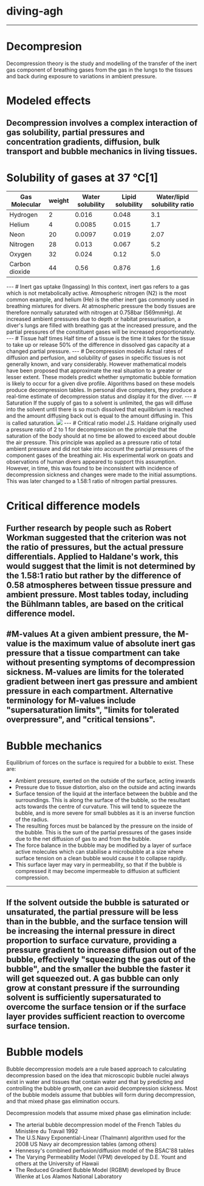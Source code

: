 # diving-agh
---
# Decompresion
Decompression theory is the study and modelling of the transfer of the inert gas component of breathing gases from the gas in the lungs to the tissues and back during exposure to variations in ambient pressure.

# Modeled effects
Decompression involves a complex interaction of gas solubility, partial pressures and concentration gradients, diffusion, bulk transport and bubble mechanics in living tissues.
---
# Solubility of gases at 37 °C[1]
<table class="rich-diff-level-zero"> <thead class="rich-diff-level-one"> <tr> <th>Gas Molecular</th> <th>weight</th> <th>Water solubility</th> <th>Lipid solubility</th> <th>Water/lipid solubility ratio</th> </tr> </thead> <tbody class="rich-diff-level-one"> <tr> <td>Hydrogen</td> <td>2</td> <td>0.016</td> <td>0.048</td> <td>3.1</td> </tr> <tr> <td>Helium</td> <td>4</td> <td>0.0085</td> <td>0.015</td> <td>1.7</td> </tr> <tr> <td>Neon</td> <td>20</td> <td>0.0097</td> <td>0.019</td> <td>2.07</td> </tr> <tr> <td>Nitrogen</td> <td>28</td> <td>0.013</td> <td>0.067</td> <td>5.2</td> </tr> <tr> <td>Oxygen</td> <td>32</td> <td>0.024</td> <td>0.12</td> <td>5.0</td> </tr> <tr> <td>Carbon dioxide</td> <td>44</td> <td>0.56</td> <td>0.876</td> <td>1.6</td> </tr> </tbody> </table>
---
# Inert gas uptake (Ingassing)
In this context, inert gas refers to a gas which is not metabolically active. Atmospheric nitrogen (N2) is the most common example, and helium (He) is the other inert gas commonly used in breathing mixtures for divers.   
At atmospheric pressure the body tissues are therefore normally saturated with nitrogen at 0.758bar (569mmHg). At increased ambient pressures due to depth or habitat pressurisation, a diver's lungs are filled with breathing gas at the increased pressure, and the partial pressures of the constituent gases will be increased proportionately.
---
# Tissue half times
Half time of a tissue is the time it takes for the tissue to take up or release 50% of the difference in dissolved gas capacity at a changed partial pressure. 
---
# Decompression models
Actual rates of diffusion and perfusion, and solubility of gases in specific tissues is not generally known, and vary considerably. However mathematical models have been proposed that approximate the real situation to a greater or lesser extent. These models predict whether symptomatic bubble formation is likely to occur for a given dive profile. Algorithms based on these models produce decompression tables. In personal dive computers, they produce a real-time estimate of decompression status and display it for the diver.
---
# Saturation 
If the supply of gas to a solvent is unlimited, the gas will diffuse into the solvent until there is so much dissolved that equilibrium is reached and the amount diffusing back out is equal to the amount diffusing in. This is called saturation.
   
<img src="http://upload.wikimedia.org/wikipedia/commons/thumb/5/5b/Tissue_half_times_%281%29.svg/360px-Tissue_half_times_%281%29.svg.png" />
---
# Critical ratio model
J.S. Haldane originally used a pressure ratio of 2 to 1 for decompression on the principle that the saturation of the body should at no time be allowed to exceed about double the air pressure. This principle was applied as a pressure ratio of total ambient pressure and did not take into account the partial pressures of the component gases of the breathing air. His experimental work on goats and observations of human divers appeared to support this assumption. However, in time, this was found to be inconsistent with incidence of decompression sickness and changes were made to the initial assumptions. This was later changed to a 1.58:1 ratio of nitrogen partial pressures.

# Critical difference models
Further research by people such as Robert Workman suggested that the criterion was not the ratio of pressures, but the actual pressure differentials. Applied to Haldane's work, this would suggest that the limit is not determined by the 1.58:1 ratio but rather by the difference of 0.58 atmospheres between tissue pressure and ambient pressure. Most tables today, including the Bühlmann tables, are based on the critical difference model.
---
#M-values
At a given ambient pressure, the M-value is the maximum value of absolute inert gas pressure that a tissue compartment can take without presenting symptoms of decompression sickness. M-values are limits for the tolerated gradient between inert gas pressure and ambient pressure in each compartment. Alternative terminology for M-values include "supersaturation limits", "limits for tolerated overpressure", and "critical tensions".
---
# Bubble mechanics
Equilibrium of forces on the surface is required for a bubble to exist. These are:

- Ambient pressure, exerted on the outside of the surface, acting inwards
- Pressure due to tissue distortion, also on the outside and acting inwards
- Surface tension of the liquid at the interface between the bubble and the surroundings. This is along the surface of the bubble, so the resultant acts towards the centre of curvature. This will tend to squeeze the bubble, and is more severe for small bubbles as it is an inverse function of the radius.
- The resulting forces must be balanced by the pressure on the inside of the bubble. This is the sum of the partial pressures of the gases inside due to the net diffusion of gas to and from the bubble.
- The force balance in the bubble may be modified by a layer of surface active molecules which can stabilise a microbubble at a size where surface tension on a clean bubble would cause it to collapse rapidly.
- This surface layer may vary in permeability, so that if the bubble is compressed it may become impermeable to diffusion at sufficient compression.
---
If the solvent outside the bubble is saturated or unsaturated, the partial pressure will be less than in the bubble, and the surface tension will be increasing the internal pressure in direct proportion to surface curvature, providing a pressure gradient to increase diffusion out of the bubble, effectively "squeezing the gas out of the bubble", and the smaller the bubble the faster it will get squeezed out. A gas bubble can only grow at constant pressure if the surrounding solvent is sufficiently supersaturated to overcome the surface tension or if the surface layer provides sufficient reaction to overcome surface tension.
---
# Bubble models
Bubble decompression models are a rule based approach to calculating decompression based on the idea that microscopic bubble nuclei always exist in water and tissues that contain water and that by predicting and controlling the bubble growth, one can avoid decompression sickness. Most of the bubble models assume that bubbles will form during decompression, and that mixed phase gas elimination occurs.

Decompression models that assume mixed phase gas elimination include:

- The arterial bubble decompression model of the French Tables du Ministère du Travail 1992
- The U.S.Navy Exponential-Linear (Thalmann) algorithm used for the 2008 US Navy air decompression tables (among others)
- Hennessy's combined perfusion/diffusion model of the BSAC'88 tables
- The Varying Permeability Model (VPM) developed by D.E. Yount and others at the University of Hawaii
- The Reduced Gradient Bubble Model (RGBM) developed by Bruce Wienke at Los Alamos National Laboratory
